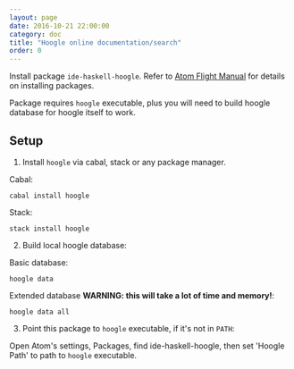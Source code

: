 ```yaml
---
layout: page
date: 2016-10-21 22:00:00
category: doc
title: "Hoogle online documentation/search"
order: 0
---
```


Install package `ide-haskell-hoogle`. Refer to [Atom Flight Manual](http://flight-manual.atom.io/using-atom/sections/atom-packages/) for details on installing packages.

Package requires `hoogle` executable, plus you will need to build hoogle database for hoogle itself to work.

## Setup

1. Install `hoogle` via cabal, stack or any package manager.

Cabal:

```
cabal install hoogle
```

Stack:

```
stack install hoogle
```

2. Build local hoogle database:

Basic database:

```
hoogle data
```

Extended database **WARNING: this will take a lot of time and memory!**:

```
hoogle data all
```

3. Point this package to `hoogle` executable, if it's not in `PATH`:

Open Atom's settings, Packages, find ide-haskell-hoogle, then set 'Hoogle Path' to path to `hoogle` executable.
